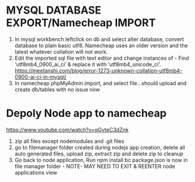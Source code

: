 # MYSQL DATABASE EXPORT/Namecheap IMPORT
1. In mysql workbench leftclick on db and select alter database, convert database to plain basic utf8. Namecheap uses an older version and the latest whatever collation will not work.
2. Edit the imported sql file with text editor and change instances of - Find ‘utf8mb4_0900_ai_ci’ & replace it with ‘utf8mb4_unicode_ci’. 
https://meetanshi.com/blog/error-1273-unknown-collation-utf8mb4-0900-ai-ci-in-mysql/
3. In namecheap phpMyAdmin import, and select file...should upload and create db/tables with no issue now

# Depoly Node app to namecheap
https://www.youtube.com/watch?v=qGvteC3dZnk
1. zip all files except nodemodules and .git files
2. go to filemanager folder created during nodejs app creation, delete all auto generated files, upload zip, extract zip and delete zip to cleanup
3. Go back to node application, Run npm install bc package.json is now in file manager folder - NOTE- MAY NEED TO EXIT & REENTER node applications view 